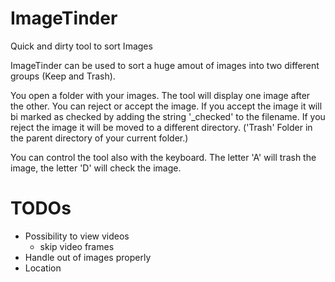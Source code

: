 # ImageTinder
Quick and dirty tool to sort Images

ImageTinder can be used to sort a huge amout of images into two different groups (Keep and Trash).

You open a folder with your images. The tool will display one image after the other.
You can reject or accept the image.
If you accept the image it will bi marked as checked by adding the string '_checked' to the filename.
If you reject the image it will be moved to a different directory. ('Trash' Folder in the parent directory of your current folder.)

You can control the tool also with the keyboard. The letter 'A' will trash the image, the letter 'D' will check the image.

# TODOs
- Possibility to view videos
    - skip video frames
- Handle out of images properly
- Location
